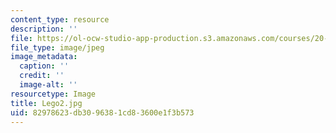```yaml
---
content_type: resource
description: ''
file: https://ol-ocw-studio-app-production.s3.amazonaws.com/courses/20-020-introduction-to-biological-engineering-design-spring-2009/82978623db3096381cd83600e1f3b573_Lego2.jpg
file_type: image/jpeg
image_metadata:
  caption: ''
  credit: ''
  image-alt: ''
resourcetype: Image
title: Lego2.jpg
uid: 82978623-db30-9638-1cd8-3600e1f3b573
---
```

